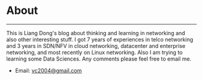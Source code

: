 # About

----------------

This is Liang Dong's blog about thinking and learning in networking and also other interesting stuff. I got 7 years of experiences in telco networking and 3 years in SDN/NFV in cloud networking, datacenter and enterprise networking, and most recently on Linux networking. Also I am trying to learning some Data Sciences. Any comments please feel free to email me.

* Email: vc2004@gmail.com
